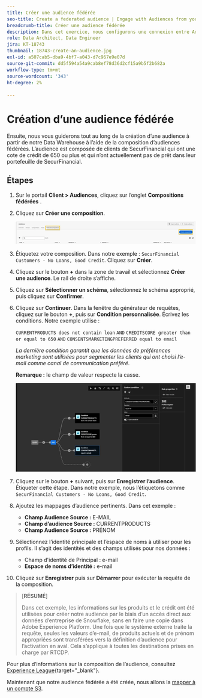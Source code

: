 ```yaml
---
title: Créer une audience fédérée
seo-title: Create a federated audience | Engage with Audiences from your Data Warehouse using Federated Audience Composition
breadcrumb-title: Créer une audience fédérée
description: Dans cet exercice, nous configurons une connexion entre Adobe Experience Platform et votre Data Warehouse d’entreprise pour activer la composition d’audiences fédérées.
role: Data Architect, Data Engineer
jira: KT-18743
thumbnail: 18743-create-an-audience.jpg
exl-id: a507cab5-dba9-4bf7-a043-d7c967e9e07d
source-git-commit: dd5f594a54a9cab8ef78d36d2cf15a9b5f2b682a
workflow-type: tm+mt
source-wordcount: '343'
ht-degree: 2%

---
```


# Création d’une audience fédérée

Ensuite, nous vous guiderons tout au long de la création d’une audience à partir de notre Data Warehouse à l’aide de la composition d’audiences fédérées. L’audience est composée de clients de SecurFinancial qui ont une cote de crédit de 650 ou plus et qui n’ont actuellement pas de prêt dans leur portefeuille de SecurFinancial.

## Étapes

1. Sur le portail **Client > Audiences**, cliquez sur l’onglet **Compositions fédérées** .
2. Cliquez sur **Créer une composition**.

   ![create-composition](assets/create-composition.png)

3. Étiquetez votre composition. Dans notre exemple : `SecurFinancial Customers - No Loans, Good Credit`. Cliquez sur **Créer**.

4. Cliquez sur le bouton **+** dans la zone de travail et sélectionnez **Créer une audience**. Le rail de droite s’affiche.

5. Cliquez sur **Sélectionner un schéma**, sélectionnez le schéma approprié, puis cliquez sur **Confirmer**.

6. Cliquez sur **Continuer**. Dans la fenêtre du générateur de requêtes, cliquez sur le bouton **+**, puis sur **Condition personnalisée**. Écrivez les conditions. Notre exemple utilise :

   `CURRENTPRODUCTS does not contain loan`
   `AND`
   `CREDITSCORE greater than or equal to 650`
   `AND`
   `CONSENTSMARKETINGPREFERRED equal to email`

   *La dernière condition garantit que les données de préférences marketing sont utilisées pour segmenter les clients qui ont choisi l’e-mail comme canal de communication préféré*.

   **Remarque :** le champ de valeur respecte la casse.

   ![query-builder](assets/query-builder.png)

7. Cliquez sur le bouton **+** suivant, puis sur **Enregistrer l’audience**. Étiqueter cette étape. Dans notre exemple, nous l’étiquetons comme `SecurFinancial Customers - No Loans, Good Credit`.

8. Ajoutez les mappages d’audience pertinents. Dans cet exemple :

   - **Champ Audience Source :** E-MAIL
   - **Champ d’audience Source :** CURRENTPRODUCTS
   - **Champ Audience Source :** PRÉNOM

9. Sélectionnez l’identité principale et l’espace de noms à utiliser pour les profils. Il s’agit des identités et des champs utilisés pour nos données :

   - Champ d&#39;identité de Principal **&#x200B;**&#x200B;: e-mail
   - **Espace de noms d’identité :** e-mail

10. Cliquez sur **Enregistrer** puis sur **Démarrer** pour exécuter la requête de la composition.

>[**RÉSUMÉ**]
>
> Dans cet exemple, les informations sur les produits et le crédit ont été utilisées pour créer notre audience par le biais d’un accès direct aux données d’entreprise de Snowflake, sans en faire une copie dans Adobe Experience Platform. Une fois que le système externe traite la requête, seules les valeurs d’e-mail, de produits actuels et de prénom appropriées sont transférées vers la définition d’audience pour l’activation en aval. Cela s’applique à toutes les destinations prises en charge par RTCDP.

Pour plus d’informations sur la composition de l’audience, consultez [Experience League](https://experienceleague.adobe.com/en/docs/federated-audience-composition/using/compositions/create-composition/create-composition){target="_blank"}.

Maintenant que notre audience fédérée a été créée, nous allons la [mapper à un compte S3](map-federated-audience-to-s3.md).
